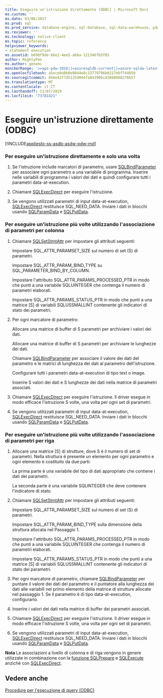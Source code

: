 ```yaml
---
title: Eseguire un'istruzione direttamente (ODBC) | Microsoft Docs
ms.custom: ''
ms.date: 03/06/2017
ms.prod: sql
ms.prod_service: database-engine, sql-database, sql-data-warehouse, pdw
ms.reviewer: ''
ms.technology: native-client
ms.topic: reference
helpviewer_keywords:
- statement execution
ms.assetid: b690f9de-66e1-4ee5-ab6a-121346fb5f85
author: MightyPen
ms.author: genemi
monikerRange: '>=aps-pdw-2016||=azuresqldb-current||=azure-sqldw-latest||>=sql-server-2016||=sqlallproducts-allversions||>=sql-server-linux-2017||=azuresqldb-mi-current'
ms.openlocfilehash: a5ece0a8b0e0844e8c33779796b0217ebf744050
ms.sourcegitcommit: 856e42f7d5125d094fa84390bc43048808276b57
ms.translationtype: MT
ms.contentlocale: it-IT
ms.lasthandoff: 11/07/2019
ms.locfileid: "73781421"
---
```

# <a name="execute-a-statement-directly-odbc"></a>Eseguire un'istruzione direttamente (ODBC)
[!INCLUDE[appliesto-ss-asdb-asdw-pdw-md](../../../includes/appliesto-ss-asdb-asdw-pdw-md.md)]

    
### <a name="to-execute-a-statement-directly-and-one-time-only"></a>Per eseguire un'istruzione direttamente e solo una volta  
  
1.  Se l'istruzione include marcatori di parametro, usare [SQLBindParameter](../../../relational-databases/native-client-odbc-api/sqlbindparameter.md) per associare ogni parametro a una variabile di programma. Inserire nelle variabili di programma i valori dei dati e quindi configurare tutti i parametri data-at-execution.  
  
2.  Chiamare [SQLExecDirect](https://go.microsoft.com/fwlink/?LinkId=58399) per eseguire l'istruzione.  
  
3.  Se vengono utilizzati parametri di input data-at-execution, [SQLExecDirect](https://go.microsoft.com/fwlink/?LinkId=58399) restituisce SQL_NEED_DATA. Inviare i dati in blocchi usando [SQLParamData](https://go.microsoft.com/fwlink/?LinkId=58405) e [SQLPutData](../../../relational-databases/native-client-odbc-api/sqlputdata.md).  

### <a name="to-execute-a-statement-multiple-times-by-using-column-wise-parameter-binding"></a>Per eseguire un'istruzione più volte utilizzando l'associazione di parametri per colonna  
  
1.  Chiamare [SQLSetStmtAttr](../../../relational-databases/native-client-odbc-api/sqlsetstmtattr.md) per impostare gli attributi seguenti:  
  
     Impostare SQL_ATTR_PARAMSET_SIZE sul numero di set (S) di parametri.  
  
     Impostare SQL_ATTR_PARAM_BIND_TYPE su SQL_PARAMETER_BIND_BY_COLUMN.  
  
     Impostare l'attributo SQL_ATTR_PARAMS_PROCESSED_PTR in modo che punti a una variabile SQLUINTEGER che contenga il numero di parametri elaborati.  
  
     Impostare SQL_ATTR_PARAMS_STATUS_PTR in modo che punti a una matrice [S] di variabili SQLUSSMALLINT contenente gli indicatori di stato dei parametri.  
  
2.  Per ogni marcatore di parametro:  
  
     Allocare una matrice di buffer di S parametri per archiviare i valori dei dati.  
  
     Allocare una matrice di buffer di S parametri per archiviare le lunghezze dei dati.  
  
     Chiamare [SQLBindParameter](../../../relational-databases/native-client-odbc-api/sqlbindparameter.md) per associare il valore dei dati del parametro e le matrici di lunghezza dei dati al parametro dell'istruzione.  
  
     Configurare tutti i parametri data-at-execution di tipo text o image.  
  
     Inserire S valori dei dati e S lunghezze dei dati nella matrice di parametri associati.  
  
3.  Chiamare [SQLExecDirect](https://go.microsoft.com/fwlink/?LinkId=58399) per eseguire l'istruzione. Il driver esegue in modo efficace l'istruzione S volte, una volta per ogni set di parametri.  
  
4.  Se vengono utilizzati parametri di input data-at-execution, [SQLExecDirect](https://go.microsoft.com/fwlink/?LinkId=58399) restituisce SQL_NEED_DATA. Inviare i dati in blocchi usando [SQLParamData](https://go.microsoft.com/fwlink/?LinkId=58405) e [SQLPutData](../../../relational-databases/native-client-odbc-api/sqlputdata.md).  
  
### <a name="to-execute-a-statement-multiple-times-by-using-row-wise-parameter-binding"></a>Per eseguire un'istruzione più volte utilizzando l'associazione di parametri per riga  
  
1.  Allocare una matrice [S] di strutture, dove S è il numero di set di parametri. Nella struttura è presente un elemento per ogni parametro e ogni elemento è costituito da due parti:  
  
     La prima parte è una variabile del tipo di dati appropriato che contiene i dati dei parametri.  
  
     La seconda parte è una variabile SQLINTEGER che deve contenere l'indicatore di stato.  
  
2.  Chiamare [SQLSetStmtAttr](../../../relational-databases/native-client-odbc-api/sqlsetstmtattr.md) per impostare gli attributi seguenti:  
  
     Impostare SQL_ATTR_PARAMSET_SIZE sul numero di set (S) di parametri.  
  
     Impostare SQL_ATTR_PARAM_BIND_TYPE sulla dimensione della struttura allocata nel Passaggio 1.  
  
     Impostare l'attributo SQL_ATTR_PARAMS_PROCESSED_PTR in modo che punti a una variabile SQLUINTEGER che contenga il numero di parametri elaborati.  
  
     Impostare SQL_ATTR_PARAMS_STATUS_PTR in modo che punti a una matrice [S] di variabili SQLUSSMALLINT contenente gli indicatori di stato dei parametri.  
  
3.  Per ogni marcatore di parametro, chiamare [SQLBindParameter](../../../relational-databases/native-client-odbc-api/sqlbindparameter.md) per puntare il valore dei dati del parametro e il puntatore alla lunghezza dei dati alle variabili nel primo elemento della matrice di strutture allocate nel passaggio 1. Se il parametro è di tipo data-at-execution, configurarlo.  
  
4.  Inserire i valori dei dati nella matrice di buffer dei parametri associati.  
  
5.  Chiamare [SQLExecDirect](https://go.microsoft.com/fwlink/?LinkId=58399) per eseguire l'istruzione. Il driver esegue in modo efficace l'istruzione S volte, una volta per ogni set di parametri.  
  
6.  Se vengono utilizzati parametri di input data-at-execution, [SQLExecDirect](https://go.microsoft.com/fwlink/?LinkId=58399) restituisce SQL_NEED_DATA. Inviare i dati in blocchi usando [SQLParamData](https://go.microsoft.com/fwlink/?LinkId=58405) e [SQLPutData](../../../relational-databases/native-client-odbc-api/sqlputdata.md).  
  
 **Nota** Le associazioni a livello di colonna e di riga vengono in genere utilizzate in combinazione con la [funzione SQLPrepare](https://go.microsoft.com/fwlink/?LinkId=59360) e [SQLExecute](https://go.microsoft.com/fwlink/?LinkId=58400) anziché con [SQLExecDirect](https://go.microsoft.com/fwlink/?LinkId=58399).  
  
## <a name="see-also"></a>Vedere anche  
 [Procedure per l'esecuzione di query &#40;ODBC&#41;](../../../relational-databases/native-client-odbc-how-to/execute-queries/executing-queries-how-to-topics-odbc.md)  
  
  
